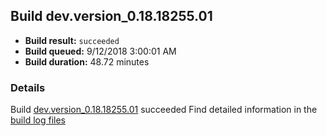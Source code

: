## Build dev.version_0.18.18255.01
- **Build result:** `succeeded`
- **Build queued:** 9/12/2018 3:00:01 AM
- **Build duration:** 48.72 minutes
### Details
Build [dev.version_0.18.18255.01](https://winappstudio.visualstudio.com/web/build.aspx?pcguid=a4ef43be-68ce-4195-a619-079b4d9834c2&builduri=vstfs%3a%2f%2f%2fBuild%2fBuild%2f26239) succeeded
Find detailed information in the [build log files](https://uwpctdiags.blob.core.windows.net/buildlogs/dev.version_0.18.18255.01_logs.zip)
